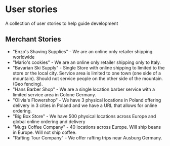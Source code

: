 # User stories
A collection of user stories to help guide development

## Merchant Stories

  - "Enzo's Shaving Supplies" - We are an online only retailer shipping worldwide
  - "Mario's cookies" - We are an online only retailer shipping only to Italy.
  - "Bavarian Ski Supply" - Single Store with online shipping to limited to the store or the local city. Service area is limited to one town (one side of a mountain).  Should not service people on the other side of the mountain. (Geo fencing).
  - "Hans Barber Shop" - We are a single location barber service with a limited service area in Colone Germany.
  - "Olivia's Flowershop" - We have 3 physical locations in Poland offering delivery in 3 cities in Poland and we have a URL that allows for online ordering.
  - "Big Box Store" - We have 500 physical locations across Europe and global online ordering and delivery
  - "Mugs Coffee Company" - 40 locations across Europe.  Will ship beans in Europe.  Will not ship coffee.
  - "Rafting Tour Company" - We offer rafting trips near Ausburg Germany.